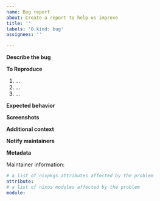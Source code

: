 ```yaml
---
name: Bug report
about: Create a report to help us improve
title: ''
labels: '0.kind: bug'
assignees: ''

---
```


**Describe the bug**
<!--
A clear and concise description of what the bug is.
-->

**To Reproduce**
<!--
Steps to reproduce the behavior:
-->
1. ...
2. ...
3. ...

**Expected behavior**
<!--
A clear and concise description of what you expected to happen.
-->

**Screenshots**
<!--
If applicable, add screenshots to help explain your problem.
-->

**Additional context**
<!--
Add any other context about the problem here.
-->

**Notify maintainers**
<!--
Please @ people who are in the `meta.maintainers` list of the offending package or module.
If in doubt, check `git blame` for whoever last touched something.
-->

**Metadata**
<!--
Please run `nix-shell -p nix-info --run "nix-info -m"` and paste the result.
-->

Maintainer information:
```yaml
# a list of nixpkgs attributes affected by the problem
attribute:
# a list of nixos modules affected by the problem
module:
```

